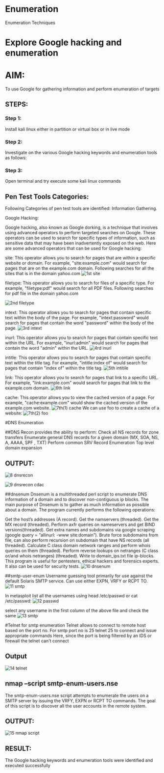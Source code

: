 # Enumeration
Enumeration Techniques

# Explore Google hacking and enumeration 

# AIM:

To use Google for gathering information and perform enumeration of targets

## STEPS:

### Step 1:

Install kali linux either in partition or virtual box or in live mode

### Step 2:

Investigate on the various Google hacking keywords and enumeration tools as follows:


### Step 3:
Open terminal and try execute some kali linux commands

## Pen Test Tools Categories:  

Following Categories of pen test tools are identified:
Information Gathering.

Google Hacking:

Google hacking, also known as Google dorking, is a technique that involves using advanced operators to perform targeted searches on Google. These operators can be used to search for specific types of information, such as sensitive data that may have been inadvertently exposed on the web. Here are some advanced operators that can be used for Google hacking:

site: This operator allows you to search for pages that are within a specific website or domain. For example, "site:example.com" would search for pages that are on the example.com domain.
Following searches for all the sites that is in the domain yahoo.com
![1st site](https://github.com/user-attachments/assets/01d3b5d9-689b-437d-bcce-3cf0c616e71f)


filetype: This operator allows you to search for files of a specific type. For example, "filetype:pdf" would search for all PDF files.
Following searches for pdf file in the domain yahoo.com

![2nd filetype](https://github.com/user-attachments/assets/e2b75bf8-a2c4-4879-aa81-98b331c50983)


intext: This operator allows you to search for pages that contain specific text within the body of the page. For example, "intext:password" would search for pages that contain the word "password" within the body of the page.
![3rd intext](https://github.com/user-attachments/assets/b391f297-886e-4fe2-8d81-b824771b9681)


inurl: This operator allows you to search for pages that contain specific text within the URL. For example, "inurl:admin" would search for pages that contain the word "admin" within the URL.
![4rd inurl](https://github.com/user-attachments/assets/db1f9896-acf0-4099-b83c-ecd0a1d6c77c)

intitle: This operator allows you to search for pages that contain specific text within the title tag. For example, "intitle:index of" would search for pages that contain "index of" within the title tag.
![5th intitile](https://github.com/user-attachments/assets/0ed95dd4-c8ee-4192-b02f-ad2cf9c0c807)

link: This operator allows you to search for pages that link to a specific URL. For example, "link:example.com" would search for pages that link to the example.com domain.
![6th link](https://github.com/user-attachments/assets/19a69ec6-771e-479c-8545-0579ea5b2472)

cache: This operator allows you to view the cached version of a page. For example, "cache:example.com" would show the cached version of the example.com website.
![7th(1) cache](https://github.com/user-attachments/assets/c1bffac7-43c6-484e-a8cf-a812291aaa37)
We can use foo to create a cache of a website:
![7th(2) foo](https://github.com/user-attachments/assets/cbbac3d6-d0d4-4b8c-b53f-733ecc7f8855)

#DNS Enumeration


##DNS Recon
provides the ability to perform:
Check all NS records for zone transfers
Enumerate general DNS records for a given domain (MX, SOA, NS, A, AAAA, SPF , TXT)
Perform common SRV Record Enumeration
Top level domain expansion
## OUTPUT:
![8 dnsrecon](https://github.com/user-attachments/assets/4a6d5e33-adc1-4e0b-87d6-b46d8e4ffa33)

![9 dnsrecon cdac](https://github.com/user-attachments/assets/81ab0758-b5e4-49ec-981f-35bc649a9d67)


##dnsenum
Dnsenum is a multithreaded perl script to enumerate DNS information of a domain and to discover non-contiguous ip blocks. The main purpose of Dnsenum is to gather as much information as possible about a domain. The program currently performs the following operations:

Get the host’s addresses (A record).
Get the namservers (threaded).
Get the MX record (threaded).
Perform axfr queries on nameservers and get BIND versions(threaded).
Get extra names and subdomains via google scraping (google query = “allinurl: -www site:domain”).
Brute force subdomains from file, can also perform recursion on subdomain that have NS records (all threaded).
Calculate C class domain network ranges and perform whois queries on them (threaded).
Perform reverse lookups on netranges (C class or/and whois netranges) (threaded).
Write to domain_ips.txt file ip-blocks.
This program is useful for pentesters, ethical hackers and forensics experts. It also can be used for security tests.
![10 dnsenum](https://github.com/user-attachments/assets/3e1893ae-0702-49a2-91cb-55fdc59c9613)

##smtp-user-enum
Username guessing tool primarily for use against the default Solaris SMTP service. Can use either EXPN, VRFY or RCPT TO.
![11 smtp](https://github.com/user-attachments/assets/bdcb937f-ea8e-4b50-b883-66240e3e0329)

In metasploit list all the usernames using head /etc/passwd or cat /etc/passwd:
![12 passwd](https://github.com/user-attachments/assets/4a35acc0-4b5e-44c0-8b59-0947a2216a2a)

select any username in the first column of the above file and check the same
![13 smtp](https://github.com/user-attachments/assets/64e2228b-caf3-4624-b240-d98c270c5ff7)


#Telnet for smtp enumeration
Telnet allows to connect to remote host based on the port no. For smtp port no is 25
telnet <host address> 25 to connect
and issue appropriate commands
Here, since the port is being filtered by an IDS or firewall the telnet can't connect
  
 ## Output
  ![14 telnet](https://github.com/user-attachments/assets/d2a37db5-ca80-48fc-aa89-75c506b69d99)

  

## nmap –script smtp-enum-users.nse <hostname>

The smtp-enum-users.nse script attempts to enumerate the users on a SMTP server by issuing the VRFY, EXPN or RCPT TO commands. The goal of this script is to discover all the user accounts in the remote system.


## OUTPUT:
![15 nmap script](https://github.com/user-attachments/assets/fbaf3870-e566-47c5-8c02-37eb9b1fc5a1)


## RESULT:
The Google hacking keywords and enumeration tools were identified and executed successfully

